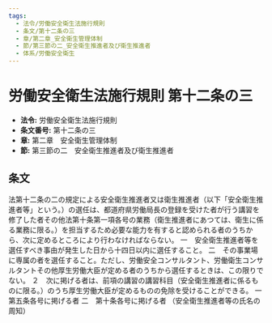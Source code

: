 ```yaml
---
tags:
  - 法令/労働安全衛生法施行規則
  - 条文/第十二条の三
  - 章/第二章_安全衛生管理体制
  - 節/第三節の二_安全衛生推進者及び衛生推進者
  - 体系/労働安全衛生
---
```

# 労働安全衛生法施行規則 第十二条の三

- **法令:** 労働安全衛生法施行規則
- **条文番号:** 第十二条の三
- **章:** 第二章　安全衛生管理体制
- **節:** 第三節の二　安全衛生推進者及び衛生推進者

## 条文
法第十二条の二の規定による安全衛生推進者又は衛生推進者（以下「安全衛生推進者等」という。）の選任は、都道府県労働局長の登録を受けた者が行う講習を修了した者その他法第十条第一項各号の業務（衛生推進者にあつては、衛生に係る業務に限る。）を担当するため必要な能力を有すると認められる者のうちから、次に定めるところにより行わなければならない。
一　安全衛生推進者等を選任すべき事由が発生した日から十四日以内に選任すること。
二　その事業場に専属の者を選任すること。ただし、労働安全コンサルタント、労働衛生コンサルタントその他厚生労働大臣が定める者のうちから選任するときは、この限りでない。
２　次に掲げる者は、前項の講習の講習科目（安全衛生推進者に係るものに限る。）のうち厚生労働大臣が定めるものの免除を受けることができる。
一　第五条各号に掲げる者
二　第十条各号に掲げる者
（安全衛生推進者等の氏名の周知）

